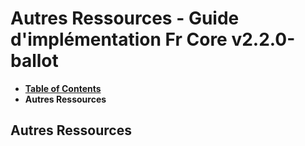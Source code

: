 # Autres Ressources - Guide d'implémentation Fr Core v2.2.0-ballot

* [**Table of Contents**](toc.md)
* **Autres Ressources**

## Autres Ressources

